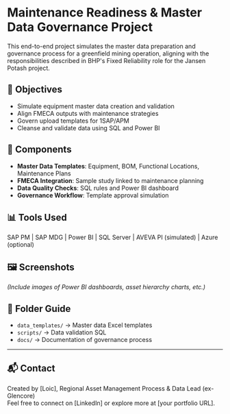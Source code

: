 # Maintenance Readiness & Master Data Governance Project

This end-to-end project simulates the master data preparation and governance process for a greenfield mining operation, aligning with the responsibilities described in BHP's Fixed Reliability role for the Jansen Potash project.

## 🚀 Objectives
- Simulate equipment master data creation and validation
- Align FMECA outputs with maintenance strategies
- Govern upload templates for 1SAP/APM
- Cleanse and validate data using SQL and Power BI

## 🧩 Components
- **Master Data Templates**: Equipment, BOM, Functional Locations, Maintenance Plans
- **FMECA Integration**: Sample study linked to maintenance planning
- **Data Quality Checks**: SQL rules and Power BI dashboard
- **Governance Workflow**: Template approval simulation

## 📊 Tools Used
SAP PM | SAP MDG | Power BI | SQL Server | AVEVA PI (simulated) | Azure (optional)

## 🖼️ Screenshots
*(Include images of Power BI dashboards, asset hierarchy charts, etc.)*

## 📂 Folder Guide
- `data_templates/` → Master data Excel templates
- `scripts/` → Data validation SQL
- `docs/` → Documentation of governance process

---

## 📬 Contact
Created by [Loic], Regional Asset Management Process & Data Lead (ex-Glencore)  
Feel free to connect on [LinkedIn] or explore more at [your portfolio URL].

